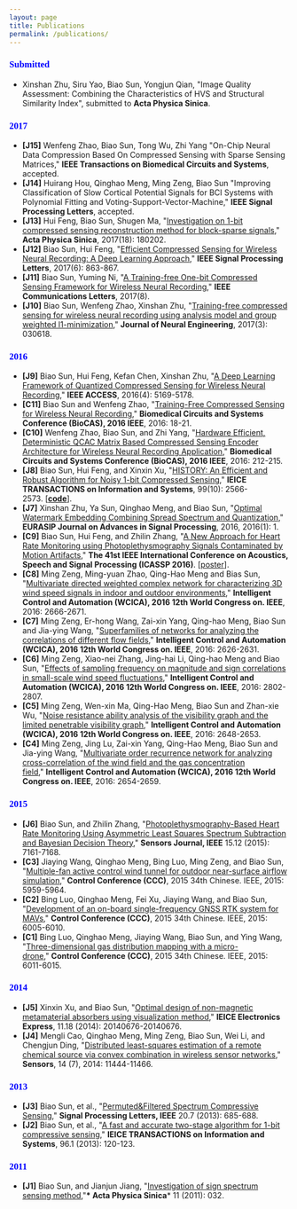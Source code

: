 ```yaml
---
layout: page
title: Publications
permalink: /publications/
---
```




<h3><font color="blue" face = "bold">Submitted</font></h3>

- Xinshan Zhu, Siru Yao, Biao Sun, Yongjun Qian, "Image Quality Assessment: Combining the Characteristics of HVS and Structural Similarity Index", submitted to **Acta Physica Sinica**.

<h3><font color="blue" face = "bold">2017</font></h3>

- **[J15]** Wenfeng Zhao, Biao Sun, Tong Wu, Zhi Yang "On-Chip Neural Data Compression Based On Compressed Sensing with Sparse Sensing Matrices," **IEEE Transactions on Biomedical Circuits and Systems**, accepted.
- **[J14]** Huirang Hou, Qinghao Meng, Ming Zeng, Biao Sun "Improving Classification of Slow Cortical Potential Signals for BCI Systems with Polynomial Fitting and Voting-Support-Vector-Machine," **IEEE Signal Processing Letters**, accepted.
- **[J13]** Hui Feng, Biao Sun, Shugen Ma, "[Investigation on 1-bit compressed sensing reconstruction method for block-sparse signals](http://wulixb.iphy.ac.cn/CN/Y2017/V66/I18)," **Acta Physica Sinica**, 2017(18): 180202.
- **[J12]** Biao Sun, Hui Feng, "[Efficient Compressed Sensing for Wireless Neural Recording: A Deep Learning Approach](http://ieeexplore.ieee.org/document/7911224/)," **IEEE Signal Processing Letters**, 2017(6): 863-867.
- **[J11]** Biao Sun, Yuming Ni, "[A Training-free One-bit Compressed Sensing Framework for Wireless Neural Recording](http://ieeexplore.ieee.org/document/7903599/)," **IEEE Communications Letters**, 2017(8).
- **[J10]** Biao Sun, Wenfeng Zhao,  Xinshan Zhu, "[Training-free compressed sensing for wireless neural recording using analysis model and group weighted l1-minimization](http://iopscience.iop.org/article/10.1088/1741-2552/aa630e)," **Journal of Neural Engineering**, 2017(3): 030618.

<h3><font color="blue" face = "bold">2016</font></h3>

- **[J9]** Biao Sun, Hui Feng, Kefan Chen, Xinshan Zhu, "[A Deep Learning Framework of Quantized Compressed Sensing for Wireless Neural Recording](http://ieeexplore.ieee.org/document/7560597/)," **IEEE ACCESS**, 2016(4): 5169-5178.
- **[C11]** Biao Sun and Wenfeng Zhao, "[Training-Free Compressed Sensing for Wireless Neural Recording](http://ieeexplore.ieee.org/abstract/document/7833714/)," **Biomedical Circuits and Systems Conference (BioCAS), 2016 IEEE**, 2016: 18-21.
- **[C10]** Wenfeng Zhao, Biao Sun, and Zhi Yang, "[Hardware Efficient, Deterministic QCAC Matrix Based Compressed Sensing Encoder Architecture for Wireless Neural Recording Application](http://ieeexplore.ieee.org/abstract/document/7833769/)," **Biomedical Circuits and Systems Conference (BioCAS), 2016 IEEE**, 2016: 212-215.
- **[J8]** Biao Sun, Hui Feng, and Xinxin Xu, "[HISTORY: An Efficient and Robust Algorithm for Noisy 1-bit Compressed Sensing](https://search.ieice.org/bin/summary.php?id=e99-d_10_2566&category=D&year=2016&lang=E&abst=)," **IEICE TRANSACTIONS on Information and Systems**, 99(10): 2566-2573. [[**code**](https://coding.net/u/sunbiaoex/p/sunbiaoex/git/raw/coding-pages/_files/history.zip)].
- **[J7]** Xinshan Zhu, Ya Sun, Qinghao Meng, and Biao Sun, "[Optimal Watermark Embedding Combining Spread Spectrum and Quantization](http://asp.eurasipjournals.springeropen.com/articles/10.1186/s13634-016-0373-8)," **EURASIP Journal on Advances in Signal Processing**, 2016, 2016(1): 1.
- **[C9]** Biao Sun, Hui Feng, and Zhilin Zhang, "[A New Approach for Heart Rate Monitoring using Photoplethysmography Signals Contaminated by Motion Artifacts](http://ieeexplore.ieee.org/xpl/articleDetails.jsp?arnumber=7471787)," **The 41st IEEE International Conference on Acoustics, Speech and Signal Processing (ICASSP 2016)**. [[poster](https://sigport.org/documents/new-approach-heart-rate-monitoring-using-photoplethysmography-signals-contaminated)].
- **[C8]** Ming Zeng, Ming-yuan Zhao, Qing-Hao Meng and Bias Sun, "[Multivariate directed weighted complex network for characterizing 3D wind speed signals in indoor and outdoor environments](http://ieeexplore.ieee.org/abstract/document/7578761/)," **Intelligent Control and Automation (WCICA), 2016 12th World Congress on. IEEE**, 2016: 2666-2671.
- **[C7]** Ming Zeng, Er-hong Wang, Zai-xin Yang, Qing-hao Meng, Biao Sun and Jia-ying Wang, "[Superfamilies of networks for analyzing the correlations of different flow fields](http://ieeexplore.ieee.org/abstract/document/7578756/)," **Intelligent Control and Automation (WCICA), 2016 12th World Congress on. IEEE**, 2016: 2626-2631.
- **[C6]** Ming Zeng, Xiao-nei Zhang, Jing-hai Li, Qing-hao Meng and Biao Sun, "[Effects of sampling frequency on magnitude and sign correlations in small-scale wind speed fluctuations](http://ieeexplore.ieee.org/abstract/document/7578755/)," **Intelligent Control and Automation (WCICA), 2016 12th World Congress on. IEEE**, 2016: 2802-2807.
- **[C5]** Ming Zeng, Wen-xin Ma, Qing-Hao Meng, Biao Sun and Zhan-xie Wu, "[Noise resistance ability analysis of the visibility graph and the limited penetrable visibility graph](http://ieeexplore.ieee.org/abstract/document/7578754/)," **Intelligent Control and Automation (WCICA), 2016 12th World Congress on. IEEE**, 2016: 2648-2653.
- **[C4]** Ming Zeng, Jing Lu, Zai-xin Yang, Qing-Hao Meng, Biao Sun and Jia-ying Wang, "[Multivariate order recurrence network for analyzing cross-correlation of the wind field and the gas concentration field](http://ieeexplore.ieee.org/abstract/document/7578751/)," **Intelligent Control and Automation (WCICA), 2016 12th World Congress on. IEEE**, 2016: 2654-2659.

<h3><font color="blue" face = "bold">2015</font></h3>

- **[J6]** Biao Sun, and Zhilin Zhang, "[Photoplethysmography-Based Heart Rate Monitoring Using Asymmetric Least Squares Spectrum Subtraction and Bayesian Decision Theory](http://ieeexplore.ieee.org/xpl/abstractAuthors.jsp?reload=true&arnumber=7225098)," **Sensors Journal, IEEE** 15.12 (2015): 7161-7168.
- **[C3]** Jiaying Wang, Qinghao Meng, Bing Luo, Ming Zeng, and Biao Sun, "[Multiple-fan active control wind tunnel for outdoor near-surface airflow simulation](http://ieeexplore.ieee.org/xpl/articleDetails.jsp?arnumber=7260572&newsearch=true&queryText=Multiple-fan%20active%20control%20wind%20tunnel%20for%20outdoor%20near-surface%20airflow%20simulation)," **Control Conference (CCC)**, 2015 34th Chinese. IEEE, 2015: 5959-5964.
- **[C2]** Bing Luo, Qinghao Meng, Fei Xu, Jiaying Wang, and Biao Sun, "[Development of an on-board single-frequency GNSS RTK system for MAVs](http://ieeexplore.ieee.org/xpl/articleDetails.jsp?arnumber=7260579&newsearch=true&queryText=Development%20of%20an%20on-board%20single-frequency%20GNSS%20RTK%20system%20for%20MAVs)," **Control Conference (CCC)**, 2015 34th Chinese. IEEE, 2015: 6005-6010.
- **[C1]** Bing Luo, Qinghao Meng, Jiaying Wang, Biao Sun, and Ying Wang, "[Three-dimensional gas distribution mapping with a micro-drone](http://ieeexplore.ieee.org/xpl/articleDetails.jsp?reload=true&arnumber=7260580)," **Control Conference (CCC)**, 2015 34th Chinese. IEEE, 2015: 6011-6015.

<h3><font color="blue" face = "bold">2014</font></h3>

- **[J5]** Xinxin Xu, and Biao Sun, "[Optimal design of non-magnetic metamaterial absorbers using visualization method](https://www.jstage.jst.go.jp/article/elex/11/18/11_11.20140676/_article)," **IEICE Electronics Express**, 11.18 (2014): 20140676-20140676.
- **[J4]** Mengli Cao, Qinghao Meng, Ming Zeng, Biao Sun, Wei Li, and Chengjun Ding, "[Distributed least-squares estimation of a remote chemical source via convex combination in wireless sensor networks](http://www.mdpi.com/1424-8220/14/7/11444/htm)," **Sensors**, 14 (7), 2014: 11444-11466.

<h3><font color="blue" face = "bold">2013</font></h3>

- **[J3]** Biao Sun, et al., "[Permuted&Filtered Spectrum Compressive Sensing](http://ieeexplore.ieee.org/xpl/articleDetails.jsp?reload=true&arnumber=6502765)," **Signal Processing Letters, IEEE** 20.7 (2013): 685-688.
- **[J2]** Biao Sun, et al., "[A fast and accurate two-stage algorithm for 1-bit compressive sensing](http://search.ieice.org/bin/summary.php?id=e96-d_1_120)," **IEICE TRANSACTIONS on Information and Systems**, 96.1 (2013): 120-123.

<h3><font color="blue" face = "bold">2011</font></h3>

- **[J1]** Biao Sun, and Jianjun Jiang, "[Investigation of sign spectrum sensing method](http://www.jourlib.org/paper/1449806#.VosnU7Z97Gg),"**\* Acta Physica Sinica*** 11 (2011): 032.